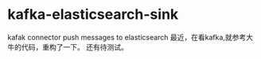 # kafka-elasticsearch-sink
kafak connector push messages to elasticsearch
最近，在看kafka,就参考大牛的代码，重构了一下。
还有待测试。
